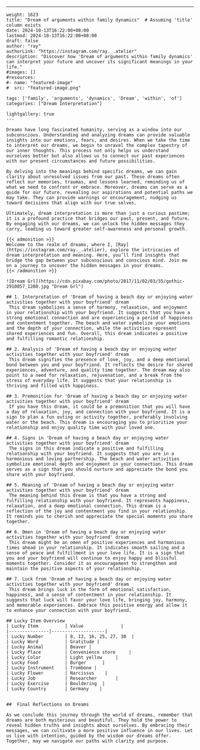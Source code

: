 ---
    weight: 1623
    title: "Dream of arguments within family dynamics"  # Assuming 'title' column exists
    date: 2024-10-13T16:22:00+08:00
    lastmod: 2024-10-13T16:22:00+08:00
    draft: false
    author: "ray"
    authorLink: "https://instagram.com/ray._.atelier"
    description: "Discover how 'Dream of arguments within family dynamics' can interpret your future and uncover its significant meanings in your life."
    #images: []
    #resources:
    #- name: "featured-image"
    #  src: "featured-image.png"
    
    tags: ['family', 'arguments', 'dynamics', 'Dream', 'within', 'of']
    categories: ["Dream Interpretation"]
    
    lightgallery: true
    ---
    
    Dreams have long fascinated humanity, serving as a window into our subconscious. Understanding and analyzing dreams can provide valuable insights into our emotions, fears, and desires. When we take the time to interpret our dreams, we begin to unravel the complex tapestry of our inner thoughts. This process not only helps us understand ourselves better but also allows us to connect our past experiences with our present circumstances and future possibilities.
    
    By delving into the meanings behind specific dreams, we can gain clarity about unresolved issues from our past. These dreams often reflect our memories, traumas, and lessons learned, reminding us of what we need to confront or embrace. Moreover, dreams can serve as a guide for our future, revealing our aspirations and potential paths we may take. They can provide warnings or encouragement, nudging us toward decisions that align with our true selves.
    
    Ultimately, dream interpretation is more than just a curious pastime; it is a profound practice that bridges our past, present, and future. By engaging with our dreams, we can unlock the hidden messages they carry, leading us toward greater self-awareness and personal growth.
    
    {{< admonition >}}
    Welcome to the realm of dreams, where I, [Ray](https://instagram.com/ray._.atelier), explore the intricacies of dream interpretation and meaning. Here, you’ll find insights that bridge the gap between your subconscious and conscious mind. Join me on a journey to uncover the hidden messages in your dreams.
    {{< /admonition >}}
    
    ![Dream Grl](https://cdn.pixabay.com/photo/2017/11/02/03/35/gothic-2910057_1280.jpg "Dream Grl")
    
    ## 1. Interpretation of 'Dream of having a beach day or enjoying water activities together with your boyfriend' dream
     This dream symbolizes a sense of harmony, relaxation, and enjoyment in your relationship with your boyfriend. It suggests that you have a strong emotional connection and are experiencing a period of happiness and contentment together. The beach and water symbolize your emotions and the depth of your connection, while the activities represent shared experiences and fun. Overall, this dream indicates a positive and fulfilling romantic relationship.
    
    ## 2. Analysis of 'Dream of having a beach day or enjoying water activities together with your boyfriend' dream
     This dream signifies the presence of love, joy, and a deep emotional bond between you and your boyfriend. It reflects the desire for shared experiences, adventure, and quality time together. The dream may also point to a need for relaxation, rejuvenation, and a break from the stress of everyday life. It suggests that your relationship is thriving and filled with happiness.
    
    ## 3. Premonition for 'Dream of having a beach day or enjoying water activities together with your boyfriend' dream
     If you have this dream, it could be a premonition that you will have a day of relaxation, joy, and connection with your boyfriend. It is a sign to plan a fun outing or activity together, preferably involving water or the beach. This dream is encouraging you to prioritize your relationship and enjoy quality time with your loved one.
    
    ## 4. Signs in 'Dream of having a beach day or enjoying water activities together with your boyfriend' dream
     The signs in this dream indicate a positive and fulfilling relationship with your boyfriend. It suggests that you are in a harmonious and loving partnership. The beach and water activities symbolize emotional depth and enjoyment in your connection. This dream serves as a sign that you should nurture and appreciate the bond you share with your boyfriend.
    
    ## 5. Meaning of 'Dream of having a beach day or enjoying water activities together with your boyfriend' dream
     The meaning behind this dream is that you have a strong and fulfilling relationship with your boyfriend. It represents happiness, relaxation, and a deep emotional connection. This dream is a reflection of the joy and contentment you find in your relationship. It reminds you to cherish and appreciate the special moments you share together.
    
    ## 6. Omen in 'Dream of having a beach day or enjoying water activities together with your boyfriend' dream
     This dream might be an omen of positive experiences and harmonious times ahead in your relationship. It indicates smooth sailing and a sense of peace and fulfillment in your love life. It is a sign that you and your boyfriend will continue to enjoy happy and blissful moments together. Consider it as encouragement to strengthen and maintain the positive aspects of your relationship.
    
    ## 7. Luck from 'Dream of having a beach day or enjoying water activities together with your boyfriend' dream
     This dream brings luck in the form of emotional satisfaction, happiness, and a sense of contentment in your relationship. It suggests that luck will favor your love life, bringing joy, harmony, and memorable experiences. Embrace this positive energy and allow it to enhance your connection with your boyfriend.
    
    ## Lucky Item Overview
    | Lucky Item          | Value              |
    |---------------|--------------------|
    | Lucky Number        | 8, 13, 16, 25, 27, 30  |
    | Lucky Word          | Gratitude |
    | Lucky Animal        | Beaver |
    | Lucky Place         | Convenience store     |
    | Lucky Color         | Light yellow     |
    | Lucky Food          | Burger      |
    | Lucky Instrument    | Trombone |
    | Lucky Flower        | Narcissus    |
    | Lucky Job           | Researcher       |
    | Lucky Exercise      | Bouldering  |
    | Lucky Country       | Germany    |
    
    
    ##  Final Reflections on Dreams
    
    As we conclude this journey through the world of dreams, remember that dreams are both mysterious and beautiful. They hold the power to reveal hidden truths and insights about ourselves. By embracing their messages, we can cultivate a more positive influence in our lives. Let us live with intention, guided by the wisdom our dreams offer. Together, may we navigate our paths with clarity and purpose.
    